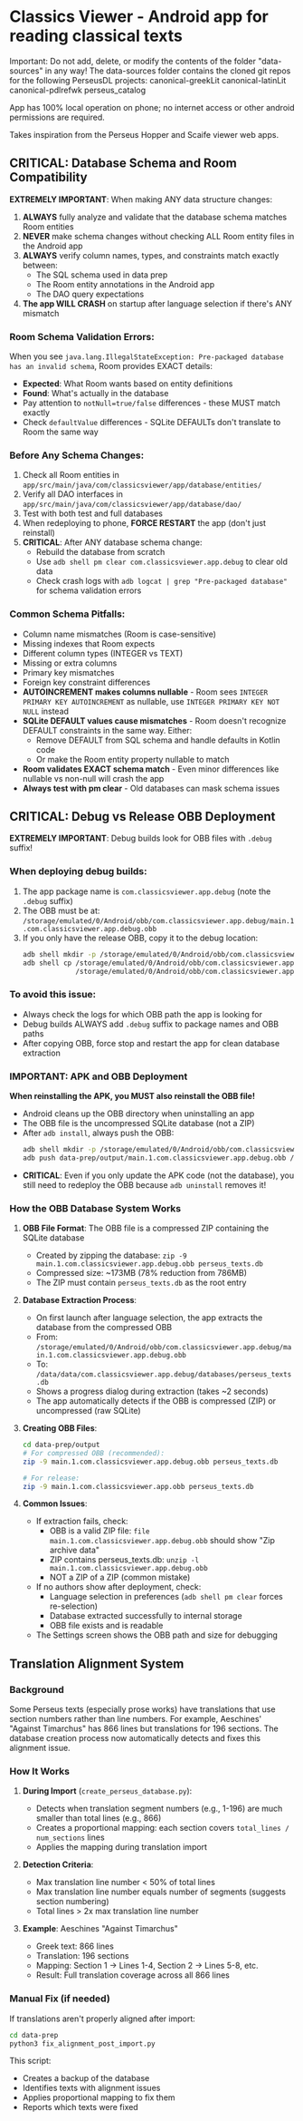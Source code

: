# Classics Viewer - Android app for reading classical texts

Important: 
  Do not add, delete, or modify the contents of the folder "data-sources" in any way!
  The data-sources folder contains the cloned git repos for the following PerseusDL projects:
  canonical-greekLit  canonical-latinLit  canonical-pdlrefwk  perseus_catalog 

App has 100% local operation on phone; no internet access or other android permissions are required.

Takes inspiration from the Perseus Hopper and Scaife viewer web apps.

## CRITICAL: Database Schema and Room Compatibility

**EXTREMELY IMPORTANT**: When making ANY data structure changes:
1. **ALWAYS** fully analyze and validate that the database schema matches Room entities
2. **NEVER** make schema changes without checking ALL Room entity files in the Android app
3. **ALWAYS** verify column names, types, and constraints match exactly between:
   - The SQL schema used in data prep
   - The Room entity annotations in the Android app
   - The DAO query expectations
4. **The app WILL CRASH** on startup after language selection if there's ANY mismatch

### Room Schema Validation Errors:
When you see `java.lang.IllegalStateException: Pre-packaged database has an invalid schema`, Room provides EXACT details:
- **Expected**: What Room wants based on entity definitions
- **Found**: What's actually in the database
- Pay attention to `notNull=true/false` differences - these MUST match exactly
- Check `defaultValue` differences - SQLite DEFAULTs don't translate to Room the same way

### Before Any Schema Changes:
1. Check all Room entities in `app/src/main/java/com/classicsviewer/app/database/entities/`
2. Verify all DAO interfaces in `app/src/main/java/com/classicsviewer/app/database/dao/`
3. Test with both test and full databases
4. When redeploying to phone, **FORCE RESTART** the app (don't just reinstall)
5. **CRITICAL**: After ANY database schema change:
   - Rebuild the database from scratch
   - Use `adb shell pm clear com.classicsviewer.app.debug` to clear old data
   - Check crash logs with `adb logcat | grep "Pre-packaged database"` for schema validation errors

### Common Schema Pitfalls:
- Column name mismatches (Room is case-sensitive)
- Missing indexes that Room expects
- Different column types (INTEGER vs TEXT)
- Missing or extra columns
- Primary key mismatches
- Foreign key constraint differences
- **AUTOINCREMENT makes columns nullable** - Room sees `INTEGER PRIMARY KEY AUTOINCREMENT` as nullable, use `INTEGER PRIMARY KEY NOT NULL` instead
- **SQLite DEFAULT values cause mismatches** - Room doesn't recognize DEFAULT constraints in the same way. Either:
  - Remove DEFAULT from SQL schema and handle defaults in Kotlin code
  - Or make the Room entity property nullable to match
- **Room validates EXACT schema match** - Even minor differences like nullable vs non-null will crash the app
- **Always test with pm clear** - Old databases can mask schema issues

## CRITICAL: Debug vs Release OBB Deployment

**EXTREMELY IMPORTANT**: Debug builds look for OBB files with `.debug` suffix!

### When deploying debug builds:
1. The app package name is `com.classicsviewer.app.debug` (note the `.debug` suffix)
2. The OBB must be at: `/storage/emulated/0/Android/obb/com.classicsviewer.app.debug/main.1.com.classicsviewer.app.debug.obb`
3. If you only have the release OBB, copy it to the debug location:
   ```bash
   adb shell mkdir -p /storage/emulated/0/Android/obb/com.classicsviewer.app.debug/
   adb shell cp /storage/emulated/0/Android/obb/com.classicsviewer.app/main.1.com.classicsviewer.app.obb \
                /storage/emulated/0/Android/obb/com.classicsviewer.app.debug/main.1.com.classicsviewer.app.debug.obb
   ```

### To avoid this issue:
- Always check the logs for which OBB path the app is looking for
- Debug builds ALWAYS add `.debug` suffix to package names and OBB paths
- After copying OBB, force stop and restart the app for clean database extraction

### IMPORTANT: APK and OBB Deployment
**When reinstalling the APK, you MUST also reinstall the OBB file!**
- Android cleans up the OBB directory when uninstalling an app
- The OBB file is the uncompressed SQLite database (not a ZIP)
- After `adb install`, always push the OBB:
  ```bash
  adb shell mkdir -p /storage/emulated/0/Android/obb/com.classicsviewer.app.debug/
  adb push data-prep/output/main.1.com.classicsviewer.app.debug.obb /storage/emulated/0/Android/obb/com.classicsviewer.app.debug/
  ```
- **CRITICAL**: Even if you only update the APK code (not the database), you still need to redeploy the OBB because `adb uninstall` removes it!

### How the OBB Database System Works
1. **OBB File Format**: The OBB file is a compressed ZIP containing the SQLite database
   - Created by zipping the database: `zip -9 main.1.com.classicsviewer.app.debug.obb perseus_texts.db`
   - Compressed size: ~173MB (78% reduction from 786MB)
   - The ZIP must contain `perseus_texts.db` as the root entry
   
2. **Database Extraction Process**:
   - On first launch after language selection, the app extracts the database from the compressed OBB
   - From: `/storage/emulated/0/Android/obb/com.classicsviewer.app.debug/main.1.com.classicsviewer.app.debug.obb`
   - To: `/data/data/com.classicsviewer.app.debug/databases/perseus_texts.db`
   - Shows a progress dialog during extraction (takes ~2 seconds)
   - The app automatically detects if the OBB is compressed (ZIP) or uncompressed (raw SQLite)
   
3. **Creating OBB Files**:
   ```bash
   cd data-prep/output
   # For compressed OBB (recommended):
   zip -9 main.1.com.classicsviewer.app.debug.obb perseus_texts.db
   
   # For release:
   zip -9 main.1.com.classicsviewer.app.obb perseus_texts.db
   ```
   
4. **Common Issues**:
   - If extraction fails, check:
     - OBB is a valid ZIP file: `file main.1.com.classicsviewer.app.debug.obb` should show "Zip archive data"
     - ZIP contains perseus_texts.db: `unzip -l main.1.com.classicsviewer.app.debug.obb`
     - NOT a ZIP of a ZIP (common mistake)
   - If no authors show after deployment, check:
     - Language selection in preferences (`adb shell pm clear` forces re-selection)
     - Database extracted successfully to internal storage
     - OBB file exists and is readable
   - The Settings screen shows the OBB path and size for debugging

## Translation Alignment System

### Background
Some Perseus texts (especially prose works) have translations that use section numbers rather than line numbers. For example, Aeschines' "Against Timarchus" has 866 lines but translations for 196 sections. The database creation process now automatically detects and fixes this alignment issue.

### How It Works
1. **During Import** (`create_perseus_database.py`):
   - Detects when translation segment numbers (e.g., 1-196) are much smaller than total lines (e.g., 866)
   - Creates a proportional mapping: each section covers `total_lines / num_sections` lines
   - Applies the mapping during translation import
   
2. **Detection Criteria**:
   - Max translation line number < 50% of total lines
   - Max translation line number equals number of segments (suggests section numbering)
   - Total lines > 2x max translation line number

3. **Example**: Aeschines "Against Timarchus"
   - Greek text: 866 lines
   - Translation: 196 sections
   - Mapping: Section 1 → Lines 1-4, Section 2 → Lines 5-8, etc.
   - Result: Full translation coverage across all 866 lines

### Manual Fix (if needed)
If translations aren't properly aligned after import:
```bash
cd data-prep
python3 fix_alignment_post_import.py
```

This script:
- Creates a backup of the database
- Identifies texts with alignment issues
- Applies proportional mapping to fix them
- Reports which texts were fixed



